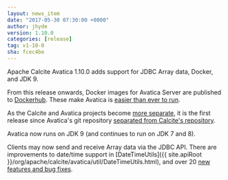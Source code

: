 ```yaml
---
layout: news_item
date: "2017-05-30 07:30:00 +0000"
author: jhyde
version: 1.10.0
categories: [release]
tag: v1-10-0
sha: fcec4be
---
```

<!--
{% comment %}
Licensed to the Apache Software Foundation (ASF) under one or more
contributor license agreements.  See the NOTICE file distributed with
this work for additional information regarding copyright ownership.
The ASF licenses this file to you under the Apache License, Version 2.0
(the "License"); you may not use this file except in compliance with
the License.  You may obtain a copy of the License at

http://www.apache.org/licenses/LICENSE-2.0

Unless required by applicable law or agreed to in writing, software
distributed under the License is distributed on an "AS IS" BASIS,
WITHOUT WARRANTIES OR CONDITIONS OF ANY KIND, either express or implied.
See the License for the specific language governing permissions and
limitations under the License.
{% endcomment %}
-->

Apache Calcite Avatica 1.10.0 adds support for JDBC Array data,
Docker, and JDK 9.

From this release onwards, Docker images for Avatica Server are
published to [Dockerhub](https://hub.docker.com/r/apache/).  These
make Avatica is [easier than ever to run](../docs/docker_images.md).

As the Calcite and Avatica projects become
[more separate](2016-03-03-separate-project.md),
it is the first release since Avatica's git repository
[separated from Calcite's repository](2017-03-31-new-avatica-repository.md).

Avatica now runs on JDK 9 (and continues to run on JDK 7 and 8).

Clients may now send and receive Array data via the JDBC API.
There are improvements to date/time support in
[DateTimeUtils]({{ site.apiRoot }}/org/apache/calcite/avatica/util/DateTimeUtils.html),
and over 20 [new features and bug fixes](../_docs/history.md).
